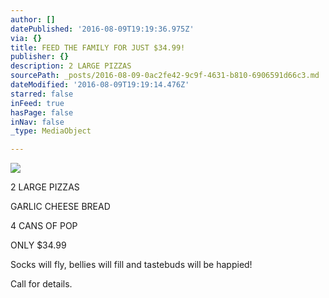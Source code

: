 ```yaml
---
author: []
datePublished: '2016-08-09T19:19:36.975Z'
via: {}
title: FEED THE FAMILY FOR JUST $34.99!
publisher: {}
description: 2 LARGE PIZZAS
sourcePath: _posts/2016-08-09-0ac2fe42-9c9f-4631-b810-6906591d66c3.md
dateModified: '2016-08-09T19:19:14.476Z'
starred: false
inFeed: true
hasPage: false
inNav: false
_type: MediaObject

---
```

![](https://the-grid-user-content.s3-us-west-2.amazonaws.com/4dd04ff1-b53b-4bbe-929b-d9e54fb958d4.jpg)

2 LARGE PIZZAS

GARLIC CHEESE BREAD 

4 CANS OF POP 

ONLY $34.99

Socks will fly, bellies will fill and tastebuds will be happied!

Call for details.